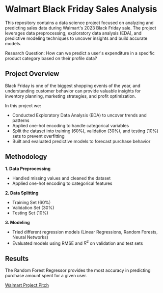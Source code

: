 # Walmart Black Friday Sales Analysis

This repository contains a data science project focused on analyzing and predicting sales data during Walmart's 2023 Black Friday sale. The project leverages data preprocessing, exploratory data analysis (EDA), and predictive modeling techniques to uncover insights and build accurate models.

Research Question: How can we predict a user's expenditure in a specific product category based on their profile data?

## Project Overview
Black Friday is one of the biggest shopping events of the year, and understanding customer behavior can provide valuable insights for inventory planning, marketing strategies, and profit optimization.

In this project we: 

* Conducted Exploratory Data Analysis (EDA) to uncover trends and patterns
* Applied one-hot encoding to handle categorical variables
* Split the dataset into training (60%), validation (30%), and testing (10%) sets to prevent overfitting
* Built and evaluated predictive models to forecast purchase behavior

## Methodology
**1. Data Preprocessing**
* Handled missing values and cleaned the dataset
* Applied one-hot encoding to categorical features

**2. Data Splitting**
* Training Set (60%)
* Validation Set (30%)
* Testing Set (10%)

**3. Modeling** 
* Tried different regression models (Linear Regressions, Random Forests, Neural Networks)
* Evaluated models using RMSE and $R^2$ on validation and test sets

## Results
The Random Forest Regressor provides the most accuracy in predicting purchase amount spent for a given user.


[Walmart Project Pitch](https://docs.google.com/presentation/d/1ftQAPWpcRPjzrXyLprgXe9GGze8RU-8292pOfqCCxDE/edit?usp=sharing)
